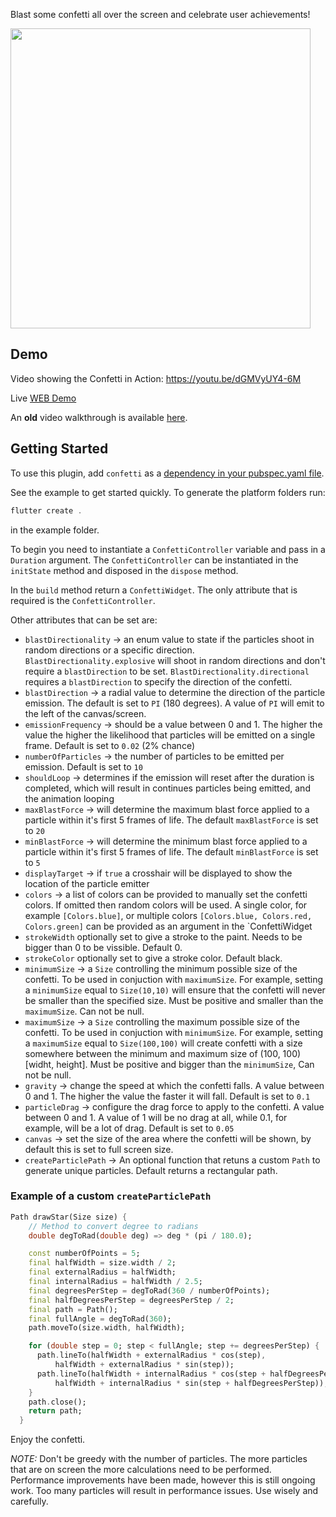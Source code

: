 Blast some confetti all over the screen and celebrate user achievements!

<img height="480px" src="https://media.giphy.com/media/ZA4gWAVlhx18f3fhMY/giphy.gif">

## Demo

Video showing the Confetti in Action: https://youtu.be/dGMVyUY4-6M

Live [WEB Demo](https://funwithflutter.github.io/confetti/#/)

An __old__ video walkthrough is available [here](https://www.youtube.com/watch?v=jvhw3cfj2rk).


## Getting Started  
  
To use this plugin, add `confetti` as a [dependency in your pubspec.yaml file](https://flutter.io/platform-plugins/). 
  
See the example to get started quickly. To generate the platform folders run:

```dart
flutter create .
```

in the example folder.

To begin you need to instantiate a `ConfettiController` variable and pass in a `Duration` argument. The `ConfettiController` can be instantiated in the `initState` method and disposed in the `dispose` method.

In the `build` method return a `ConfettiWidget`. The only attribute that is required is the `ConfettiController`.

Other attributes that can be set are:
* `blastDirectionality` -> an enum value to state if the particles shoot in random directions or a specific direction. `BlastDirectionality.explosive` will shoot in random directions and don't require a `blastDirection` to be set. `BlastDirectionality.directional` requires a `blastDirection` to specify the direction of the confetti.
* `blastDirection` -> a radial value to determine the direction of the particle emission. The default is set to `PI` (180 degrees). A value of `PI` will emit to the left of the canvas/screen.
* `emissionFrequency` -> should be a value between 0 and 1. The higher the value the higher the likelihood that particles will be emitted on a single frame. Default is set to `0.02` (2% chance)
* `numberOfParticles` -> the number of particles to be emitted per emission. Default is set to `10`
* `shouldLoop` -> determines if the emission will reset after the duration is completed, which will result in continues particles being emitted, and the animation looping
* `maxBlastForce` -> will determine the maximum blast force applied to a particle within it's first 5 frames of life. The default `maxBlastForce` is set to `20`
* `minBlastForce` -> will determine the minimum blast force applied to a particle within it's first 5 frames of life. The default `minBlastForce` is set to `5`
* `displayTarget` -> if `true` a crosshair will be displayed to show the location of the particle emitter
* `colors` -> a list of colors can be provided to manually set the confetti colors. If omitted then random colors will be used. A single color, for example `[Colors.blue]`, or multiple colors `[Colors.blue, Colors.red, Colors.green]` can be provided as an argument in the `ConfettiWidget
* `strokeWidth` optionally set to give a stroke to the paint. Needs to be bigger than 0 to be vissible. Default 0.
* `strokeColor` optionally set to give a stroke color. Default black.
* `minimumSize` -> a `Size` controlling the minimum possible size of the confetti. To be used in conjuction with `maximumSize`. For example, setting a `minimumSize` equal to `Size(10,10)` will ensure that the confetti will never be smaller than the specified size. Must be positive and smaller than the `maximumSize`. Can not be null.
* `maximumSize` -> a `Size` controlling the maximum possible size of the confetti. To be used in conjuction with `minimumSize`. For example, setting a `maximumSize` equal to `Size(100,100)` will create confetti with a size somewhere between the minimum and maximum size of (100, 100) [widht, height]. Must be positive and bigger than the `minimumSize`, Can not be null.
* `gravity` -> change the speed at which the confetti falls. A value between 0 and 1. The higher the value the faster it will fall. Default is set to `0.1`
* `particleDrag` -> configure the drag force to apply to the confetti. A value between 0 and 1. A value of 1 will be no drag at all, while 0.1, for example, will be a lot of drag. Default is set to `0.05`
* `canvas` -> set the size of the area where the confetti will be shown, by default this is set to full screen size.
* `createParticlePath` -> An optional function that retuns a custom `Path` to generate unique particles. Default returns a rectangular path.


### Example of a custom `createParticlePath`

```dart
Path drawStar(Size size) {
    // Method to convert degree to radians
    double degToRad(double deg) => deg * (pi / 180.0);

    const numberOfPoints = 5;
    final halfWidth = size.width / 2;
    final externalRadius = halfWidth;
    final internalRadius = halfWidth / 2.5;
    final degreesPerStep = degToRad(360 / numberOfPoints);
    final halfDegreesPerStep = degreesPerStep / 2;
    final path = Path();
    final fullAngle = degToRad(360);
    path.moveTo(size.width, halfWidth);

    for (double step = 0; step < fullAngle; step += degreesPerStep) {
      path.lineTo(halfWidth + externalRadius * cos(step),
          halfWidth + externalRadius * sin(step));
      path.lineTo(halfWidth + internalRadius * cos(step + halfDegreesPerStep),
          halfWidth + internalRadius * sin(step + halfDegreesPerStep));
    }
    path.close();
    return path;
  }
```

Enjoy the confetti.

*NOTE:* Don't be greedy with the number of particles. The more particles that are on screen the more calculations need to be performed. Performance improvements have been made, however this is still ongoing work. Too many particles will result in performance issues. Use wisely and carefully.
